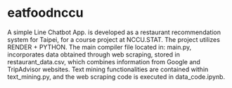 # eatfoodnccu
A simple Line Chatbot App. is developed as a restaurant recommendation system for Taipei, for a course project at NCCU.STAT. 
The project utilizes RENDER + PYTHON. The main compiler file located in: main.py, incorporates data obtained through web scraping, stored in restaurant_data.csv, which combines information from Google and TripAdvisor websites. Text mining functionalities are contained within text_mining.py, and the web scraping code is executed in data_code.ipynb.

